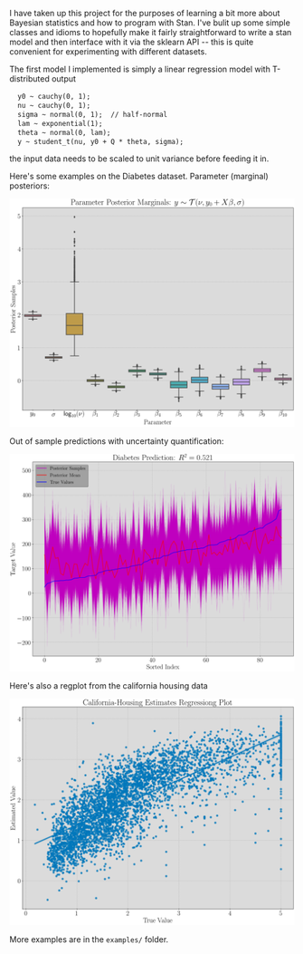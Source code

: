 I have taken up this project for the purposes of learning a bit more
about Bayesian statistics and how to program with Stan.  I've bulit up
some simple classes and idioms to hopefully make it fairly
straightforward to write a stan model and then interface with it via
the sklearn API -- this is quite convenient for experimenting with
different datasets.

The first model I implemented is simply a linear regression model with
T-distributed output

```
  y0 ~ cauchy(0, 1);
  nu ~ cauchy(0, 1);
  sigma ~ normal(0, 1);  // half-normal
  lam ~ exponential(1);
  theta ~ normal(0, lam);
  y ~ student_t(nu, y0 + Q * theta, sigma);
```

the input data needs to be scaled to unit variance before feeding it
in.

Here's some examples on the Diabetes dataset.  Parameter (marginal)
posteriors:

![alt tag](https://github.com/RJTK/stan-learn/blob/master/figures/Diabetes_params.png)

Out of sample predictions with uncertainty quantification:

![alt tag](https://github.com/RJTK/stan-learn/blob/master/figures/Diabetes_pred.png)

Here's also a regplot from the california housing data

![alt tag](https://github.com/RJTK/stan-learn/blob/master/figures/California-housing_pred_regplot.png)

More examples are in the `examples/` folder.

